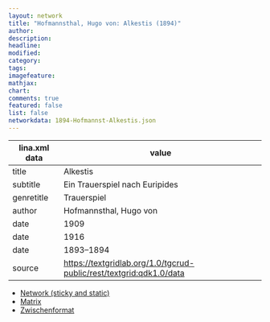 ```yaml
---
layout: network
title: "Hofmannsthal, Hugo von: Alkestis (1894)"
author:
description:
headline:
modified:
category:
tags:
imagefeature: 
mathjax: 
chart: 
comments: true
featured: false
list: false
networkdata: 1894-Hofmannst-Alkestis.json
---
```

lina.xml data  | value
------------- | -------------
title|Alkestis
subtitle|Ein Trauerspiel nach Euripides
genretitle|Trauerspiel
author|Hofmannsthal, Hugo von
date|1909
date|1916
date|1893–1894
source|https://textgridlab.org/1.0/tgcrud-public/rest/textgrid:qdk1.0/data


* [Network (sticky and static)](/network115)
* [Matrix](/matrix115)
* [Zwischenformat](/lina115 )

